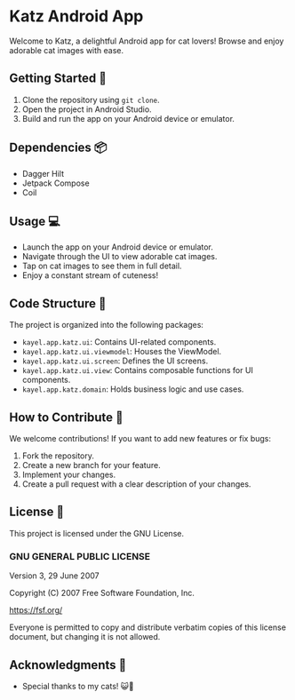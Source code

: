 # Katz Android App

Welcome to Katz, a delightful Android app for cat lovers! Browse and enjoy adorable cat images with ease.

## Getting Started :rocket:

1. Clone the repository using `git clone`.
2. Open the project in Android Studio.
3. Build and run the app on your Android device or emulator.

## Dependencies :package:

- Dagger Hilt
- Jetpack Compose
- Coil

## Usage :computer:

- Launch the app on your Android device or emulator.
- Navigate through the UI to view adorable cat images.
- Tap on cat images to see them in full detail.
- Enjoy a constant stream of cuteness!

## Code Structure :file_folder:

The project is organized into the following packages:

- `kayel.app.katz.ui`: Contains UI-related components.
- `kayel.app.katz.ui.viewmodel`: Houses the ViewModel.
- `kayel.app.katz.ui.screen`: Defines the UI screens.
- `kayel.app.katz.ui.view`: Contains composable functions for UI components.
- `kayel.app.katz.domain`: Holds business logic and use cases.

## How to Contribute :raised_hands:

We welcome contributions! If you want to add new features or fix bugs:

1. Fork the repository.
2. Create a new branch for your feature.
3. Implement your changes.
4. Create a pull request with a clear description of your changes.

## License :scroll:

This project is licensed under the GNU License.

### GNU GENERAL PUBLIC LICENSE
Version 3, 29 June 2007

Copyright (C) 2007 Free Software Foundation, Inc.

<https://fsf.org/>

Everyone is permitted to copy and distribute verbatim copies
of this license document, but changing it is not allowed.

## Acknowledgments :clap:

- Special thanks to my cats! 😺🐾


